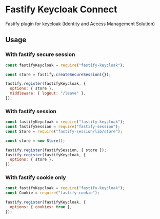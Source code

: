 # Fastify Keycloak Connect

Fastify plugin for keycloak (Identity and Access Management Solution)

## Usage

### With fastify secure session

```js
const fastifyKeycloak = require("fastify-keycloak");

const store = fastify.createSecureSession({});

fastify.register(fastifyKeycloak, {
  options: { store },
  middleware: { logout: "/leave" },
});
```

### With fastify session

```js
const fastifyKeycloak = require("fastify-keycloak");
const fastifySession = require("fastify-session");
const Store = require("fastify-session/lib/store");

const store = new Store();

fastify.register(fastifySession, { store });
fastify.register(fastifyKeycloak, {
  options: { store },
});
```

### With fastify cookie only

```js
const fastifyKeycloak = require("fastify-keycloak");
const Cookie = require("fastify-cookie");

fastify.register(fastifyKeycloak, {
  options: { cookies: true },
});
```
